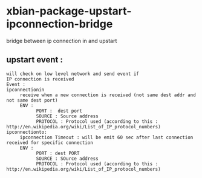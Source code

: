 xbian-package-upstart-ipconnection-bridge
=================================

bridge between ip connection in and upstart
    
upstart event :
---------------
    will check on low level network and send event if
    IP connection is received
	Event :
	ipconnectionin
	     receive when a new connection is received (not same dest addr and not same dest port)
	     ENV :
	           PORT :  dest port
	           SOURCE : Source address
	           PROTOCOL : Protocol used (according to this : http://en.wikipedia.org/wiki/List_of_IP_protocol_numbers)
	ipconnectionto:
	     ipconnection Timeout : will be emit 60 sec after last connection received for specific connection
	     ENV :
	           PORT : dest PORT
	           SOURCE : SOurce address
	           PROTOCOL : Protocol used (according to this : http://en.wikipedia.org/wiki/List_of_IP_protocol_numbers)
